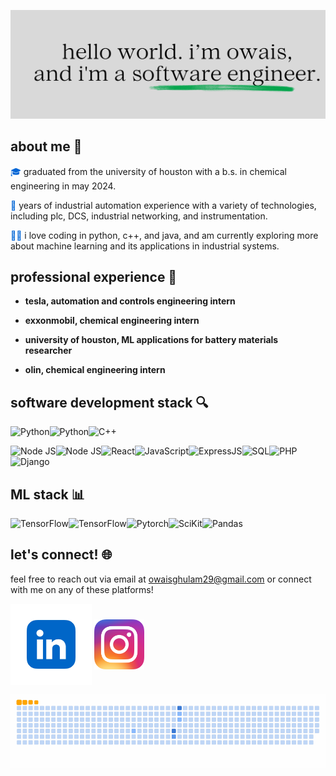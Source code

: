 <p align="center">
  <img src="https://github.com/OwaisGhulam/OwaisGhulam/blob/main/banner.png" width="1000px" alt="owais ghulam - engineer">
</p>



## about me 📘

<span style="color: #0366d6;">🎓</span> graduated from the university of houston with a b.s. in chemical engineering in may 2024.

<span style="color: #0366d6;">🔧</span> years of industrial automation experience with a variety of technologies, including plc, DCS, industrial networking, and instrumentation.

<span style="color: #0366d6;">👨‍💻</span> i love coding in python, c++, and java, and am currently exploring more about machine learning and its applications in industrial systems.

## professional experience 💼

- **tesla, automation and controls engineering intern**

- **exxonmobil, chemical engineering intern**

- **university of houston, ML applications for battery materials researcher**

- **olin, chemical engineering intern**

## software development stack 🔍
![Python](https://img.shields.io/badge/python-3670A0?style=for-the-badge&logo=python&logoColor=ffdd54)![Python](https://img.shields.io/badge/C++-00599C?style=for-the-badge&logo=C%2B%2B&logoColor=white)![C++](https://img.shields.io/badge/Java-ED8B00?style=for-the-badge&logo=openjdk&logoColor=white)


<p></p>

![Node JS](https://img.shields.io/badge/node.js-6DA55F?style=for-the-badge&logo=node.js&logoColor=white)![Node JS](https://img.shields.io/badge/react-%2320232a.svg?style=for-the-badge&logo=react&logoColor=%2361DAFB)![React](https://shields.io/badge/JavaScript-F7DF1E?logo=JavaScript&logoColor=000&style=for-the-badge)![JavaScript](https://img.shields.io/badge/Express.js-404D59?style=for-the-badge)![ExpressJS](https://img.shields.io/badge/Microsoft_SQL_Server-CC2927?style=for-the-badge&logo=microsoft-sql-server&logoColor=white)![SQL](https://img.shields.io/badge/PHP-777BB4?style=for-the-badge&logo=php&logoColor=white)![PHP](https://img.shields.io/badge/Django-092E20?style=for-the-badge&logo=django&logoColor=white)![Django](https://img.shields.io/badge/Flask-000000?style=for-the-badge&logo=flask&logoColor=white)

## ML stack 📊
![TensorFlow](https://img.shields.io/badge/TensorFlow-FF6F00?style=for-the-badge&logo=tensorflow&logoColor=white)![TensorFlow](https://img.shields.io/badge/PyTorch-%23EE4C2C.svg?style=for-the-badge&logo=PyTorch&logoColor=white)![Pytorch](https://img.shields.io/badge/scikit--learn-%23F7931E.svg?style=for-the-badge&logo=scikit-learn&logoColor=white)![SciKit](https://img.shields.io/badge/pandas-%23150458.svg?style=for-the-badge&logo=pandas&logoColor=white)![Pandas](https://img.shields.io/badge/Matplotlib-%23ffffff.svg?style=for-the-badge&logo=Matplotlib&logoColor=black)


## let's connect! 🌐

feel free to reach out via email at owaisghulam29@gmail.com or connect with me on any of these platforms!
<p align="left">
<a href="https://linkedin.com/in/owaisg" target="blank"><img align="center" src="https://github.com/OwaisGhulam/OwaisGhulam/blob/main/linkedin.jpeg" alt="LinkedIn" height="130" width="130" /></a>
<a href="https://instagram.com/owaisghulam_" target="blank"><img align="center" src="https://github.com/OwaisGhulam/OwaisGhulam/blob/main/Instagram_icon.png" alt="Instagram" height="80" width="80" /></a>
</p>

![snake gif](https://github.com/OwaisGhulam/OwaisGhulam/blob/output/github-contribution-grid-snake.gif)
